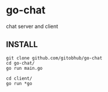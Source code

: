 # go-chat
chat server and client

## INSTALL
```
git clone github.com/gitobhub/go-chat
cd go-chat/
go run main.go
```
```
cd client/
go run *go
```
